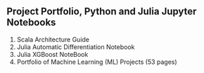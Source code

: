 ## Project Portfolio, Python and Julia Jupyter Notebooks
1) Scala Architecture Guide 
2) Julia Automatic Differentiation Notebook
3) Julia XGBoost NoteBook
4) Portfolio of Machine Learning (ML) Projects (53 pages)
